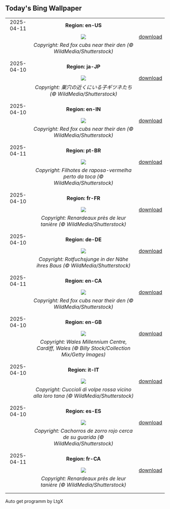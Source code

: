 ## Today's Bing Wallpaper
|      |      |      |
| :----: | :----: | :----: |
|2025-04-11|**Region: en-US**||
||![](https://www.bing.com/th?id=OHR.LittleFoxes_EN-US8078019606_UHD.jpg&pid=hp&w=1152&h=648&rs=1&c=4)| [download](https://www.bing.com/th?id=OHR.LittleFoxes_EN-US8078019606_UHD.jpg)|
||*Copyright: Red fox cubs near their den (© WildMedia/Shutterstock)*
||
|||
|2025-04-10|**Region: ja-JP**||
||![](https://www.bing.com/th?id=OHR.LittleFoxes_JA-JP4068111842_UHD.jpg&pid=hp&w=1152&h=648&rs=1&c=4)| [download](https://www.bing.com/th?id=OHR.LittleFoxes_JA-JP4068111842_UHD.jpg)|
||*Copyright: 巣穴の近くにいる子ギツネたち (© WildMedia/Shutterstock)*
||
|||
|2025-04-10|**Region: en-IN**||
||![](https://www.bing.com/th?id=OHR.LittleFoxes_EN-IN0436750405_UHD.jpg&pid=hp&w=1152&h=648&rs=1&c=4)| [download](https://www.bing.com/th?id=OHR.LittleFoxes_EN-IN0436750405_UHD.jpg)|
||*Copyright: Red fox cubs near their den (© WildMedia/Shutterstock)*
||
|||
|2025-04-11|**Region: pt-BR**||
||![](https://www.bing.com/th?id=OHR.LittleFoxes_PT-BR1339249223_UHD.jpg&pid=hp&w=1152&h=648&rs=1&c=4)| [download](https://www.bing.com/th?id=OHR.LittleFoxes_PT-BR1339249223_UHD.jpg)|
||*Copyright: Filhotes de raposa-vermelha perto da toca (© WildMedia/Shutterstock)*
||
|||
|2025-04-10|**Region: fr-FR**||
||![](https://www.bing.com/th?id=OHR.LittleFoxes_FR-FR7823312506_UHD.jpg&pid=hp&w=1152&h=648&rs=1&c=4)| [download](https://www.bing.com/th?id=OHR.LittleFoxes_FR-FR7823312506_UHD.jpg)|
||*Copyright: Renardeaux près de leur tanière (© WildMedia/Shutterstock)*
||
|||
|2025-04-10|**Region: de-DE**||
||![](https://www.bing.com/th?id=OHR.LittleFoxes_DE-DE1578546136_UHD.jpg&pid=hp&w=1152&h=648&rs=1&c=4)| [download](https://www.bing.com/th?id=OHR.LittleFoxes_DE-DE1578546136_UHD.jpg)|
||*Copyright: Rotfuchsjunge in der Nähe ihres Baus (© WildMedia/Shutterstock)*
||
|||
|2025-04-11|**Region: en-CA**||
||![](https://www.bing.com/th?id=OHR.LittleFoxes_EN-CA7621816152_UHD.jpg&pid=hp&w=1152&h=648&rs=1&c=4)| [download](https://www.bing.com/th?id=OHR.LittleFoxes_EN-CA7621816152_UHD.jpg)|
||*Copyright: Red fox cubs near their den (© WildMedia/Shutterstock)*
||
|||
|2025-04-10|**Region: en-GB**||
||![](https://www.bing.com/th?id=OHR.MillenniumCentre2025_EN-GB4834695501_UHD.jpg&pid=hp&w=1152&h=648&rs=1&c=4)| [download](https://www.bing.com/th?id=OHR.MillenniumCentre2025_EN-GB4834695501_UHD.jpg)|
||*Copyright: Wales Millennium Centre, Cardiff, Wales (© Billy Stock/Collection Mix/Getty Images)*
||
|||
|2025-04-10|**Region: it-IT**||
||![](https://www.bing.com/th?id=OHR.LittleFoxes_IT-IT0375371643_UHD.jpg&pid=hp&w=1152&h=648&rs=1&c=4)| [download](https://www.bing.com/th?id=OHR.LittleFoxes_IT-IT0375371643_UHD.jpg)|
||*Copyright: Cuccioli di volpe rossa vicino alla loro tana (© WildMedia/Shutterstock)*
||
|||
|2025-04-10|**Region: es-ES**||
||![](https://www.bing.com/th?id=OHR.LittleFoxes_ES-ES9657822321_UHD.jpg&pid=hp&w=1152&h=648&rs=1&c=4)| [download](https://www.bing.com/th?id=OHR.LittleFoxes_ES-ES9657822321_UHD.jpg)|
||*Copyright: Cachorros de zorro rojo cerca de su guarida (© WildMedia/Shutterstock)*
||
|||
|2025-04-11|**Region: fr-CA**||
||![](https://www.bing.com/th?id=OHR.LittleFoxes_FR-CA7956538809_UHD.jpg&pid=hp&w=1152&h=648&rs=1&c=4)| [download](https://www.bing.com/th?id=OHR.LittleFoxes_FR-CA7956538809_UHD.jpg)|
||*Copyright: Renardeaux près de leur tanière (© WildMedia/Shutterstock)*
||
|||

Auto get programm by LtgX
